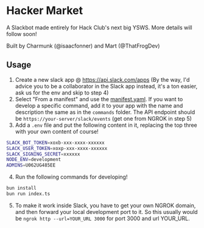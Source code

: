 # Hacker Market
A Slackbot made entirely for Hack Club's next big YSWS. More details will follow soon!

Built by Charmunk (@isaacfonner) and Mart (@ThatFrogDev)

## Usage
1. Create a new slack app @ https://api.slack.com/apps (By the way, I'd advice you to be a collaborator in the Slack app instead, it's a ton easier, ask us for the env and skip to step 4)
2. Select "From a manifest" and use the [manifest.yaml](manifest.yaml). If you want to develop a specific command, add it to your app with the name and description the same as in the `commands` folder. The API endpoint should be `https://your-server/slack/events` (get one from NGROK in step 5)
3. Add a `.env` file and put the following content in it, replacing the top three with your own content of course!

```bash
SLACK_BOT_TOKEN=xoxb-xxx-xxxx-xxxxxx
SLACK_USER_TOKEN=xoxp-xxx-xxxx-xxxxxx
SLACK_SIGNING_SECRET=xxxxxx
NODE_ENV=development
ADMINS=U062UG485EE
```

4. Run the following commands for developing!

```bash
bun install
bun run index.ts
```

5. To make it work inside Slack, you have to get your own NGROK domain, and then forward your local development port to it. So this usually would be `ngrok http --url=YOUR_URL 3000` for port 3000 and url YOUR_URL.
